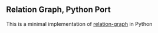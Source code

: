 ## Relation Graph, Python Port

This is a minimal implementation of [relation-graph](https://github.com/balhoff/relation-graph/) in Python
